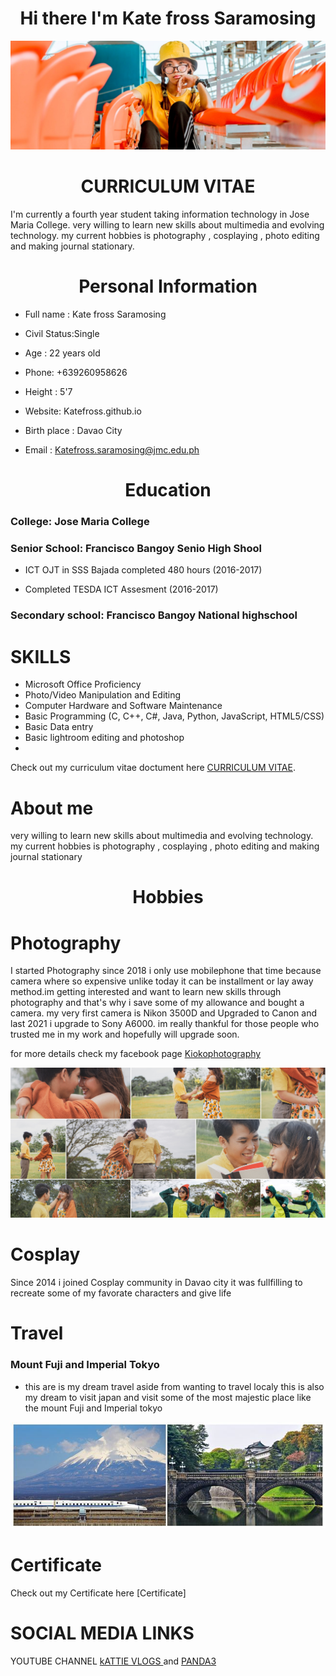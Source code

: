 <h1 align="center">Hi there I'm Kate fross Saramosing </h1>

![This is an image](me.jpg)

<h1 align="center">CURRICULUM VITAE 
</h1>


I'm currently a fourth year student taking information technology in Jose Maria College. very willing to learn new skills about multimedia and evolving technology.
my current hobbies is photography , cosplaying , photo editing and making journal stationary.

<h1 align="center">Personal Information </h1>

<p1>  

- Full name : Kate fross Saramosing  
   
- Civil Status:Single
   
- Age : 22 years old
   
- Phone: +639260958626 
   
- Height : 5'7     
   
- Website: Katefross.github.io
   
- Birth place : Davao City  
   
- Email : Katefross.saramosing@jmc.edu.ph </p1>


<h1 align="center">Education </h1>

### College: Jose Maria College 

### Senior School:  Francisco Bangoy Senio High Shool
   
  - ICT OJT in SSS Bajada completed 480 hours (2016-2017)
  
  - Completed TESDA ICT Assesment (2016-2017)


### Secondary school: Francisco Bangoy National highschool


# SKILLS

- Microsoft Office Proficiency
- Photo/Video Manipulation and Editing
- Computer Hardware and Software Maintenance
- Basic Programming (C, C++, C#, Java, Python, JavaScript, HTML5/CSS)
- Basic Data entry
- Basic lightroom editing and photoshop 
- 

Check out my curriculum vitae doctument here [CURRICULUM VITAE](https://github.com/katefross/katefross.github.io/blob/main/JMC%20ITE%20Practicum%20Curriculum%20Vitae%20Sample.docx).


# About me
 very willing to learn new skills about multimedia and evolving technology. my current hobbies is photography , cosplaying , photo editing and making journal stationary


<h1 align="center"> Hobbies </h1>

# Photography

I started Photography since 2018 i only use mobilephone that time because camera where so expensive unlike today it can be installment or lay away method.im getting interested and want to learn new skills through photography and that's why i save some of my allowance and bought a camera. my very first camera is Nikon 3500D and Upgraded to Canon and last 2021 i upgrade to Sony A6000. im really thankful for those people who trusted me in my work and hopefully will upgrade soon.

for more details check my facebook page [Kiokophotography](https://web.facebook.com/KiokuMemorys?_rdc=1&_rdr)


![This is an image](https://github.com/katefross/katefross.github.io/blob/main/sam.jpg)


# Cosplay

Since 2014 i joined Cosplay community in Davao city it was fullfilling to recreate some of my favorate characters and give life 

# Travel 

### Mount Fuji and  Imperial Tokyo

- this are is my dream travel aside from wanting to travel localy this is also my dream to visit japan and visit some of the most  majestic place like the mount Fuji and Imperial tokyo 

![This is an image](https://github.com/katefross/katefross.github.io/blob/main/ll%23.JPG)

# Certificate 

   Check out my Certificate here [Certificate]
   
 # SOCIAL MEDIA  LINKS
 
 YOUTUBE CHANNEL [kATTIE VLOGS ](https://www.youtube.com/channel/UC3sjEZ37NJl3_Kn23JCtOMA/about) and [PANDA3](https://www.youtube.com/channel/UCFN-gUUWEFcWw8OkS9Ya_iQ)
 
  
